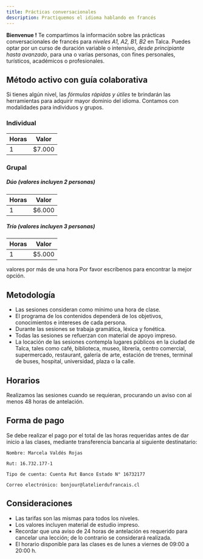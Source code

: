 ```yaml
---
title: Prácticas conversacionales
description: Practiquemos el idioma hablando en francés
---
```


**Bienvenue !** Te compartimos la información sobre las prácticas conversacionales de francés para *niveles A1, A2, B1, B2* en Talca.
Puedes optar por un curso de duración variable o intensivo, *desde principiante hasta avanzado*, para una o varias personas, con fines personales, turísticos, académicos o profesionales.

## Método activo con guía colaborativa

Si tienes algún nivel, las *fórmulas rápidas y útiles* te brindarán las herramientas para adquirir mayor dominio del idioma. Contamos con modalidades para individuos y grupos.

### Individual

|Horas|Valor|
|---|---|
|1 | $7.000 |

### Grupal

##### Dúo (valores incluyen 2 personas)

| Horas | Valor |
| ------ | ------ |
| 1 | $6.000 |

##### Trío (valores incluyen 3 personas)

| Horas | Valor |
| ------ | ------ |
| 1 | $5.000 |

valores por más de una hora
Por favor escríbenos para encontrar la mejor opción.

## Metodología

- Las sesiones consideran como mínimo una hora de clase.
- El programa de los contenidos dependerá de los objetivos, conocimientos e intereses de cada persona.
- Durante las sesiones se trabaja gramática, léxica y fonética.
- Todas las sesiones se refuerzan con material de apoyo impreso.
- La locación de las sesiones contempla lugares públicos en la ciudad de Talca, tales como café, biblioteca, museo, librería, centro comercial, supermercado, restaurant, galería de arte, estación de trenes, terminal de buses, hospital, universidad, plaza o la calle.

## Horarios

Realizamos las sesiones cuando se requieran, procurando un aviso con al menos 48 horas de antelación.

## Forma de pago

Se debe realizar el pago por el total de las horas requeridas antes de dar inicio a las clases, mediante transferencia bancaria al siguiente destinatario:

    Nombre: Marcela Valdés Rojas

    Rut: 16.732.177-1

    Tipo de cuenta: Cuenta Rut Banco Estado N° 16732177

    Correo electrónico: bonjour@latelierdufrancais.cl

## Consideraciones

- Las tarifas son las mismas para todos los niveles.
- Los valores incluyen material de estudio impreso.
- Recordar que una aviso de 24 horas de antelación es requerido para cancelar una lección; de lo contrario se considerará realizada.
- El horario disponible para las clases es de lunes a viernes de 09:00 a 20:00 h.
